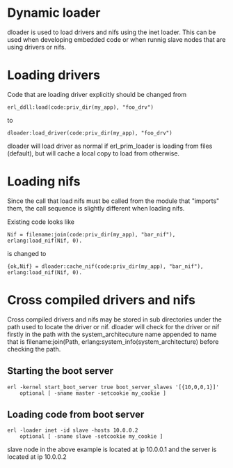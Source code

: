 Dynamic loader
==============

dloader is used to load drivers and nifs using the inet loader.
This can be used when developing embedded code or when runnig
slave nodes that are using drivers or nifs.

# Loading drivers

Code that are loading driver explicitly should be changed from

    erl_ddll:load(code:priv_dir(my_app), "foo_drv")

to 

    dloader:load_driver(code:priv_dir(my_app), "foo_drv")

dloader will load driver as normal if erl\_prim\_loader is loading from
files (default), but will cache a local copy to load from otherwise.

# Loading nifs

Since the call that load nifs must be called from the module
that "imports" them, the call sequence is slightly different
when loading nifs.

Existing code looks like

    Nif = filename:join(code:priv_dir(my_app), "bar_nif"),
    erlang:load_nif(Nif, 0).

is changed to

    {ok,Nif} = dloader:cache_nif(code:priv_dir(my_app), "bar_nif"),
    erlang:load_nif(Nif, 0).

# Cross compiled drivers and nifs

Cross compiled drivers and nifs may be stored in sub directories
under the path used to locate the driver or nif. dloader will
check for the driver or nif firstly in the path with the system_architecuture
name appended to name that is filename:join(Path, erlang:system\_info(system\_architecture)
before checking the path.

## Starting the boot server

    erl -kernel start_boot_server true boot_server_slaves '[{10,0,0,1}]'
        optional [ -sname master -setcookie my_cookie ]
        
## Loading code from boot server

    erl -loader inet -id slave -hosts 10.0.0.2 
        optional [ -sname slave -setcookie my_cookie ]

slave node in the above example is located at ip 10.0.0.1 and the server is located at ip 10.0.0.2

